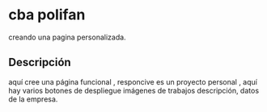 # cba polifan

creando una pagina personalizada.

## Descripción

aquí cree una página funcional , responcive 
es un proyecto personal , aquí hay varios botones
de despliegue imágenes de trabajos descripción,  datos 
de la empresa.
